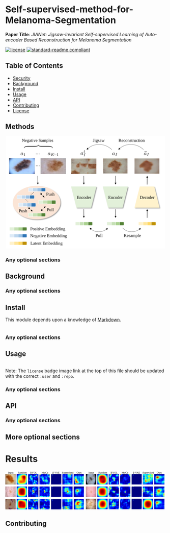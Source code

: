 # Self-supervised-method-for-Melanoma-Segmentation
**Paper Title**: _JIANet: Jigsaw-Invariant Self-supervised Learning of Auto-encoder Based Reconstruction for Melanoma Segmentation_
<!-- 
![banner]() -->

<!-- ![badge]()
![badge]() -->
[![license](https://img.shields.io/github/license/:user/:repo.svg)](LICENSE)
[![standard-readme compliant](https://img.shields.io/badge/readme%20style-standard-brightgreen.svg?style=flat-square)](https://github.com/RichardLitt/standard-readme)

## Table of Contents

- [Security](#security)
- [Background](#background)
- [Install](#install)
- [Usage](#usage)
- [API](#api)
- [Contributing](#contributing)
- [License](#license)

## Methods
<div align=center>
<img src="https://github.com/Jessejx/Self-supervised-method-for-Melanoma-Segmentation/blob/main/2.svg" width="500px">
</div>

### Any optional sections

## Background

### Any optional sections

## Install

This module depends upon a knowledge of [Markdown]().

```
```

### Any optional sections

## Usage

```
```

Note: The `license` badge image link at the top of this file should be updated with the correct `:user` and `:repo`.

### Any optional sections

## API

### Any optional sections

## More optional sections

# Results

<div align=center>
<img src="https://github.com/Jessejx/Self-supervised-method-for-Melanoma-Segmentation/blob/main/1.svg" width="750px">
</div>

## Contributing
